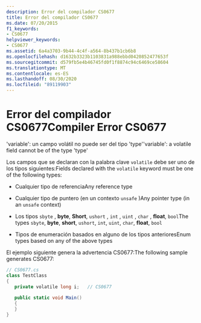 ```yaml
---
description: Error del compilador CS0677
title: Error del compilador CS0677
ms.date: 07/20/2015
f1_keywords:
- CS0677
helpviewer_keywords:
- CS0677
ms.assetid: 6a4a3703-9b44-4c4f-a564-8b437b1cb6b8
ms.openlocfilehash: d1632b3323b1103831a988ebbd0420852477653f
ms.sourcegitcommit: d579fb5e4b46745fd0f1f8874c94c6469ce58604
ms.translationtype: MT
ms.contentlocale: es-ES
ms.lasthandoff: 08/30/2020
ms.locfileid: "89119903"
---
```

# <a name="compiler-error-cs0677"></a><span data-ttu-id="60659-103">Error del compilador CS0677</span><span class="sxs-lookup"><span data-stu-id="60659-103">Compiler Error CS0677</span></span>
<span data-ttu-id="60659-104">'variable': un campo volátil no puede ser del tipo 'type'</span><span class="sxs-lookup"><span data-stu-id="60659-104">'variable': a volatile field cannot be of the type 'type'</span></span>  
  
 <span data-ttu-id="60659-105">Los campos que se declaran con la palabra clave `volatile` debe ser uno de los tipos siguientes:</span><span class="sxs-lookup"><span data-stu-id="60659-105">Fields declared with the `volatile` keyword must be one of the following types:</span></span>  
  
- <span data-ttu-id="60659-106">Cualquier tipo de referencia</span><span class="sxs-lookup"><span data-stu-id="60659-106">Any reference type</span></span>  
  
- <span data-ttu-id="60659-107">Cualquier tipo de puntero (en un contexto `unsafe` )</span><span class="sxs-lookup"><span data-stu-id="60659-107">Any pointer type (in an `unsafe` context)</span></span>  
  
- <span data-ttu-id="60659-108">Los tipos `sbyte` , **byte**, **Short**, `ushort` , `int` , `uint` , `char` , **float**, `bool`</span><span class="sxs-lookup"><span data-stu-id="60659-108">The types `sbyte`, **byte**, **short**, `ushort`, `int`, `uint`, `char`, **float**, `bool`</span></span>  
  
- <span data-ttu-id="60659-109">Tipos de enumeración basados en alguno de los tipos anteriores</span><span class="sxs-lookup"><span data-stu-id="60659-109">Enum types based on any of the above types</span></span>  
  
 <span data-ttu-id="60659-110">El ejemplo siguiente genera la advertencia CS0677:</span><span class="sxs-lookup"><span data-stu-id="60659-110">The following sample generates CS0677:</span></span>  
  
```csharp  
// CS0677.cs  
class TestClass  
{  
   private volatile long i;   // CS0677  
  
   public static void Main()  
   {  
   }  
}  
```
